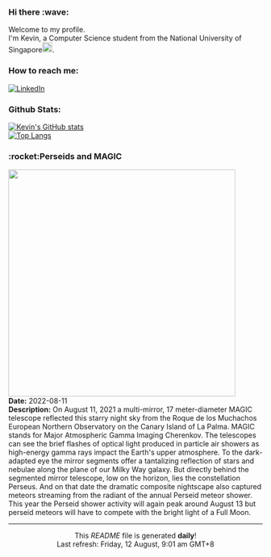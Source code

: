 <h3>Hi there :wave:</h3>

Welcome to my profile.   
I'm Kevin, a Computer Science student from the National University of Singapore<img src="https://img.icons8.com/color/96/000000/singapore-circular.png" width="20px"/>.</p>

<h3>How to reach me: </h3>
<a href="https://www.linkedin.com/in/kevin-foong/"><img alt="LinkedIn" src="https://img.shields.io/badge/linkedin-%230077B5.svg?&style=for-the-badge&logo=linkedin&logoColor=white" /></a> 

<h3>Github Stats: </h3> 

[![Kevin's GitHub stats](https://github-readme-stats.vercel.app/api?username=kevin9foong&theme=tokyonight)](https://github.com/anuraghazra/github-readme-stats) <br/>
[![Top Langs](https://github-readme-stats.vercel.app/api/top-langs/?username=kevin9foong&layout=compact&theme=tokyonight)](https://github.com/anuraghazra/github-readme-stats)

<h3>:rocket:Perseids and MAGIC</h3> 
<img width="450" src="https:&#x2F;&#x2F;apod.nasa.gov&#x2F;apod&#x2F;image&#x2F;2208&#x2F;MagicPerseid001.jpg" /><br/>
<b>Date:</b> 2022-08-11<br/>
<b>Description:</b> On August 11, 2021 a multi-mirror, 17 meter-diameter MAGIC telescope reflected this starry night sky from the Roque de los Muchachos European Northern Observatory on the Canary Island of La Palma. MAGIC stands for Major Atmospheric Gamma Imaging Cherenkov. The telescopes can see the brief flashes of optical light produced in particle air showers as high-energy gamma rays impact the Earth&#39;s upper atmosphere. To the dark-adapted eye the mirror segments offer a tantalizing reflection of stars and nebulae along the plane of our Milky Way galaxy. But directly behind the segmented mirror telescope, low on the horizon, lies the constellation Perseus. And on that date the dramatic composite nightscape also captured meteors streaming from the radiant of the annual Perseid meteor shower. This year the Perseid shower activity will again peak around August 13 but perseid meteors will have to compete with the bright light of a Full Moon.<br/>

------------
<p align="center">This <i>README</i> file is generated <b>daily</b>!</br>
Last refresh: Friday, 12 August, 9:01 am GMT+8<br />